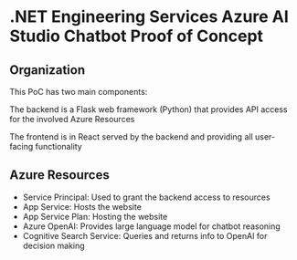 # .NET Engineering Services Azure AI Studio Chatbot Proof of Concept

## Organization

This PoC has two main components:

The backend is a Flask web framework (Python) that provides API access for the involved Azure Resources

The frontend is in React served by the backend and providing all user-facing functionality

## Azure Resources
- Service Principal: Used to grant the backend access to resources
- App Service: Hosts the website
- App Service Plan: Hosting the website 
- Azure OpenAI: Provides large language model for chatbot reasoning
- Cognitive Search Service: Queries and returns info to OpenAI for decision making


